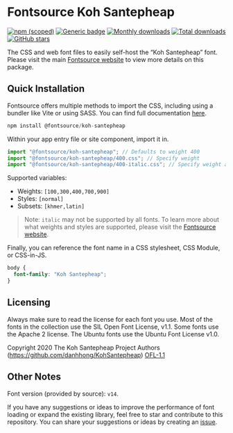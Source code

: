 # Fontsource Koh Santepheap

[![npm (scoped)](https://img.shields.io/npm/v/@fontsource/koh-santepheap?color=brightgreen)](https://www.npmjs.com/package/@fontsource/koh-santepheap) [![Generic badge](https://img.shields.io/badge/fontsource-passing-brightgreen)](https://github.com/fontsource/fontsource) [![Monthly downloads](https://badgen.net/npm/dm/@fontsource/koh-santepheap)](https://github.com/fontsource/fontsource) [![Total downloads](https://badgen.net/npm/dt/@fontsource/koh-santepheap)](https://github.com/fontsource/fontsource) [![GitHub stars](https://img.shields.io/github/stars/fontsource/fontsource.svg?style=social&label=Star)](https://github.com/fontsource/fontsource/stargazers)

The CSS and web font files to easily self-host the “Koh Santepheap” font. Please visit the main [Fontsource website](https://fontsource.org/fonts/koh-santepheap) to view more details on this package.

## Quick Installation

Fontsource offers multiple methods to import the CSS, including using a bundler like Vite or using SASS. You can find full documentation [here](https://fontsource.org/docs/getting-started/introduction).

```javascript
npm install @fontsource/koh-santepheap
```

Within your app entry file or site component, import it in.

```javascript
import "@fontsource/koh-santepheap"; // Defaults to weight 400
import "@fontsource/koh-santepheap/400.css"; // Specify weight
import "@fontsource/koh-santepheap/400-italic.css"; // Specify weight and style
```

Supported variables:
- Weights: `[100,300,400,700,900]`
- Styles: `[normal]`
- Subsets: `[khmer,latin]`

> Note: `italic` may not be supported by all fonts. To learn more about what weights and styles are supported, please visit the [Fontsource website](https://fontsource.org/fonts/koh-santepheap).

Finally, you can reference the font name in a CSS stylesheet, CSS Module, or CSS-in-JS.

```css
body {
  font-family: "Koh Santepheap";
}
```

## Licensing
Always make sure to read the license for each font you use. Most of the fonts in the collection use the SIL Open Font License, v1.1. Some fonts use the Apache 2 license. The Ubuntu fonts use the Ubuntu Font License v1.0.

Copyright 2020 The Koh Santepheap Project Authors (https://github.com/danhhong/KohSantepheap)
[OFL-1.1](https://openfontlicense.org)

## Other Notes
Font version (provided by source): `v14`.

If you have any suggestions or ideas to improve the performance of font loading or expand the existing library, feel free to star and contribute to this repository. You can share your suggestions or ideas by creating an [issue](https://github.com/fontsource/fontsource/issues).